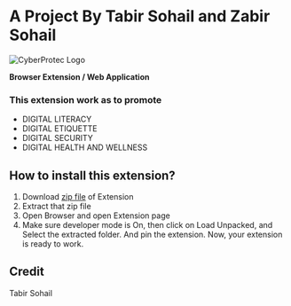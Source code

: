 # A Project By Tabir Sohail and Zabir Sohail

![CyberProtec Logo](https://github.com/zabirsohail/h/blob/main/logo-texts.png)

**Browser Extension / Web Application**

### This extension work as to promote
* DIGITAL LITERACY
* DIGITAL ETIQUETTE
* DIGITAL SECURITY
* DIGITAL HEALTH AND WELLNESS

## How to install this extension?
1. Download [zip file](https://g.com) of Extension
2. Extract that zip file
3. Open Browser and open Extension page
4. Make sure developer mode is On, then click on Load Unpacked, and Select the extracted folder.
   And pin the extension. Now, your extension is ready to work.


## Credit
Tabir Sohail
